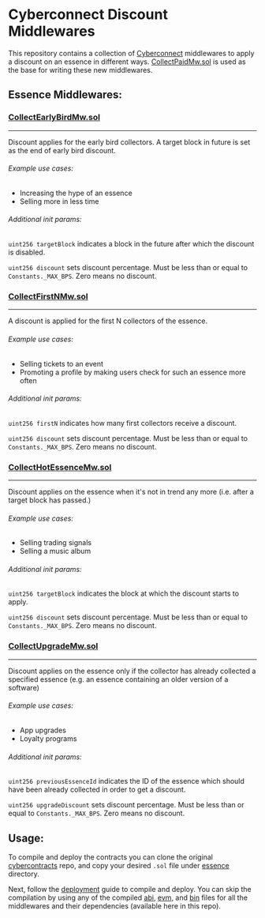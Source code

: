 # Cyberconnect Discount Middlewares

This repository contains a collection of
[Cyberconnect](https://cyberconnect.me/)
middlewares to apply a discount on an essence in different
ways.
[CollectPaidMw.sol](https://github.com/cyberconnecthq/cybercontracts/blob/main/src/middlewares/essence/CollectPaidMw.sol)
is used as the base for writing these new middlewares.

## Essence Middlewares:

### [CollectEarlyBirdMw.sol](CollectEarlyBirdMw.sol)

---

Discount applies for the early bird collectors. A target
block in future is set as the end of early bird discount.

###### Example use cases:

* Increasing the hype of an essence
* Selling more in less time

###### Additional init params:

`uint256 targetBlock` indicates a block in the future after
which the discount is disabled.

`uint256 discount` sets discount percentage. Must be less
than or equal to `Constants._MAX_BPS`. Zero means no
discount.

### [CollectFirstNMw.sol](CollectFirstNMw.sol)

---

A discount is applied for the first N collectors
of the essence.

###### Example use cases:

* Selling tickets to an event
* Promoting a profile by making users check for such an
essence more often

###### Additional init params:

`uint256 firstN` indicates how many first collectors
receive a discount.

`uint256 discount` sets discount percentage. Must be less
than or equal to `Constants._MAX_BPS`. Zero means no
discount.

### [CollectHotEssenceMw.sol](CollectHotEssenceMw.sol)

---

Discount applies on the essence when it's not in trend
any more (i.e. after a target block has passed.)

###### Example use cases:

* Selling trading signals
* Selling a music album

###### Additional init params:

`uint256 targetBlock` indicates the block at which the
discount starts to apply.

`uint256 discount` sets discount percentage. Must be less
than or equal to `Constants._MAX_BPS`. Zero means no
discount.

### [CollectUpgradeMw.sol](CollectUpgradeMw.sol)

---

Discount applies on the essence only if the collector has
already collected a specified essence (e.g. an essence
containing an older version of a software)

###### Example use cases:

* App upgrades
* Loyalty programs

###### Additional init params:

`uint256 previousEssenceId` indicates the ID of the essence
which should have been already collected in order to get
a discount.

`uint256 upgradeDiscount` sets discount percentage. Must be less
than or equal to `Constants._MAX_BPS`. Zero means no
discount.

## Usage:
To compile and deploy the contracts you can clone the
original
[cybercontracts](https://github.com/cyberconnecthq/cybercontracts/tree/main)
repo, and copy your desired `.sol` file under
[essence](https://github.com/cyberconnecthq/cybercontracts/tree/main/src/middlewares/essence)
directory.

Next, follow the
[deployment](https://github.com/cyberconnecthq/cybercontracts/tree/main#deployment)
guide to compile and deploy. You can skip the compilation
by using any of the compiled [abi](abi), [evm](evm),
and [bin](bin) files for all the middlewares and their
dependencies (available here in this repo).
